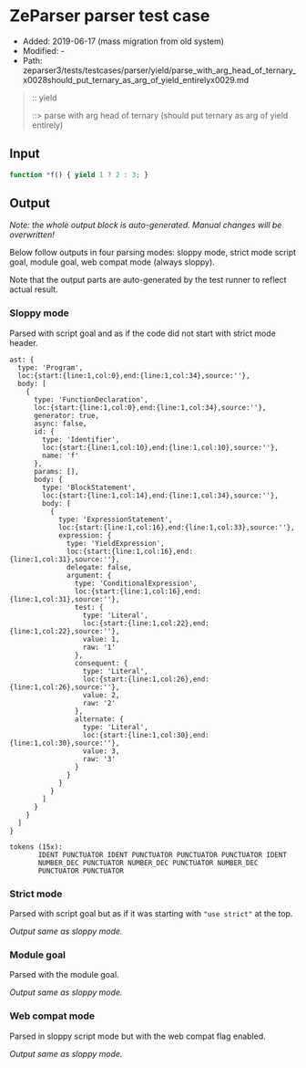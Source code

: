 # ZeParser parser test case

- Added: 2019-06-17 (mass migration from old system)
- Modified: -
- Path: zeparser3/tests/testcases/parser/yield/parse_with_arg_head_of_ternary_x0028should_put_ternary_as_arg_of_yield_entirelyx0029.md

> :: yield
>
> ::> parse with arg head of ternary (should put ternary as arg of yield entirely)

## Input

`````js
function *f() { yield 1 ? 2 : 3; }
`````

## Output

_Note: the whole output block is auto-generated. Manual changes will be overwritten!_

Below follow outputs in four parsing modes: sloppy mode, strict mode script goal, module goal, web compat mode (always sloppy).

Note that the output parts are auto-generated by the test runner to reflect actual result.

### Sloppy mode

Parsed with script goal and as if the code did not start with strict mode header.

`````
ast: {
  type: 'Program',
  loc:{start:{line:1,col:0},end:{line:1,col:34},source:''},
  body: [
    {
      type: 'FunctionDeclaration',
      loc:{start:{line:1,col:0},end:{line:1,col:34},source:''},
      generator: true,
      async: false,
      id: {
        type: 'Identifier',
        loc:{start:{line:1,col:10},end:{line:1,col:10},source:''},
        name: 'f'
      },
      params: [],
      body: {
        type: 'BlockStatement',
        loc:{start:{line:1,col:14},end:{line:1,col:34},source:''},
        body: [
          {
            type: 'ExpressionStatement',
            loc:{start:{line:1,col:16},end:{line:1,col:33},source:''},
            expression: {
              type: 'YieldExpression',
              loc:{start:{line:1,col:16},end:{line:1,col:31},source:''},
              delegate: false,
              argument: {
                type: 'ConditionalExpression',
                loc:{start:{line:1,col:16},end:{line:1,col:31},source:''},
                test: {
                  type: 'Literal',
                  loc:{start:{line:1,col:22},end:{line:1,col:22},source:''},
                  value: 1,
                  raw: '1'
                },
                consequent: {
                  type: 'Literal',
                  loc:{start:{line:1,col:26},end:{line:1,col:26},source:''},
                  value: 2,
                  raw: '2'
                },
                alternate: {
                  type: 'Literal',
                  loc:{start:{line:1,col:30},end:{line:1,col:30},source:''},
                  value: 3,
                  raw: '3'
                }
              }
            }
          }
        ]
      }
    }
  ]
}

tokens (15x):
       IDENT PUNCTUATOR IDENT PUNCTUATOR PUNCTUATOR PUNCTUATOR IDENT
       NUMBER_DEC PUNCTUATOR NUMBER_DEC PUNCTUATOR NUMBER_DEC
       PUNCTUATOR PUNCTUATOR
`````

### Strict mode

Parsed with script goal but as if it was starting with `"use strict"` at the top.

_Output same as sloppy mode._

### Module goal

Parsed with the module goal.

_Output same as sloppy mode._

### Web compat mode

Parsed in sloppy script mode but with the web compat flag enabled.

_Output same as sloppy mode._
